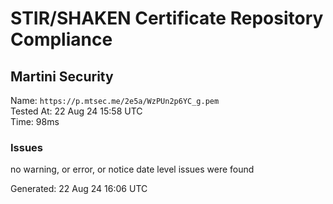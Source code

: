 # STIR/SHAKEN Certificate Repository Compliance

## Martini Security

Name: `https://p.mtsec.me/2e5a/WzPUn2p6YC_g.pem`\
Tested At: 22 Aug 24 15:58 UTC\
Time: 98ms

### Issues

no warning, or error, or notice date level issues were found

Generated: 22 Aug 24 16:06 UTC